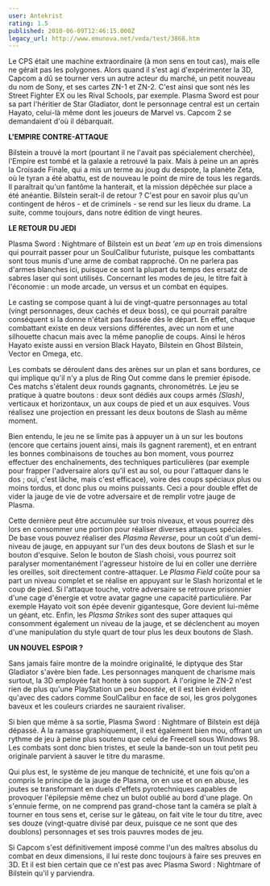 ```yaml
---
user: Antekrist
rating: 1.5
published: 2010-06-09T12:46:15.000Z
legacy_url: http://www.emunova.net/veda/test/3868.htm
---
```

Le CPS était une machine extraordinaire (à mon sens en tout cas), mais elle ne gérait pas les polygones. Alors quand il s'est agi d'expérimenter la 3D, Capcom a dû se tourner vers un autre acteur du marché, un petit nouveau du nom de Sony, et ses cartes ZN-1 et ZN-2\. C'est ainsi que sont nés les Street Fighter EX ou les Rival Schools, par exemple. Plasma Sword est pour sa part l'héritier de Star Gladiator, dont le personnage central est un certain Hayato, celui-là même dont les joueurs de Marvel vs. Capcom 2 se demandaient d'où il débarquait.  

  

**L'EMPIRE CONTRE-ATTAQUE**  

Bilstein a trouvé la mort (pourtant il ne l'avait pas spécialement cherchée), l'Empire est tombé et la galaxie a retrouvé la paix. Mais à peine un an après la Croisade Finale, qui a mis un terme au joug du despote, la planète Zeta, où le tyran a été abattu, est de nouveau le point de mire de tous les regards. Il paraîtrait qu'un fantôme la hanterait, et la mission dépêchée sur place a été anéantie. Bilstein serait-il de retour ? C'est pour en savoir plus qu'un contingent de héros - et de criminels - se rend sur les lieux du drame. La suite, comme toujours, dans notre édition de vingt heures.  

  

**LE RETOUR DU JEDI**  

Plasma Sword : Nightmare of Bilstein est un _beat 'em up_ en trois dimensions qui pourrait passer pour un SoulCalibur futuriste, puisque les combattants sont tous munis d'une arme de combat rapproché. On ne parlera pas d'armes blanches ici, puisque ce sont la plupart du temps des ersatz de sabres laser qui sont utilisés. Concernant les modes de jeu, le titre fait à l'économie : un mode arcade, un versus et un combat en équipes.  

Le casting se compose quant à lui de vingt-quatre personnages au total (vingt personnages, deux cachés et deux boss), ce qui pourrait paraître conséquent si la donne n'était pas faussée dès le départ. En effet, chaque combattant existe en deux versions différentes, avec un nom et une silhouette chacun mais avec la même panoplie de coups. Ainsi le héros Hayato existe aussi en version Black Hayato, Bilstein en Ghost Bilstein, Vector en Omega, etc.  

Les combats se déroulent dans des arènes sur un plan et sans bordures, ce qui implique qu'il n'y a plus de Ring Out comme dans le premier épisode. Ces matchs s'étalent deux rounds gagnants, chronométrés. Le jeu se pratique à quatre boutons : deux sont dédiés aux coups armés _(Slash)_, verticaux et horizontaux, un aux coups de pied et un aux esquives. Vous réalisez une projection en pressant les deux boutons de Slash au même moment.  

Bien entendu, le jeu ne se limite pas à appuyer un à un sur les boutons (encore que certains jouent ainsi, mais ils gagnent rarement), et en entrant les bonnes combinaisons de touches au bon moment, vous pourrez effectuer des enchaînements, des techniques particulières (par exemple pour frapper l'adversaire alors qu'il est au sol, ou pour l'attaquer dans le dos ; oui, c'est lâche, mais c'est efficace), voire des coups spéciaux plus ou moins tordus, et donc plus ou moins puissants. Ceci a pour double effet de vider la jauge de vie de votre adversaire et de remplir votre jauge de Plasma.  

Cette dernière peut être accumulée sur trois niveaux, et vous pourrez dès lors en consommer une portion pour réaliser diverses attaques spéciales. De base vous pouvez réaliser des _Plasma Reverse_, pour un coût d'un demi-niveau de jauge, en appuyant sur l'un des deux boutons de Slash et sur le bouton d'esquive. Selon le bouton de Slash choisi, vous pourrez soit paralyser momentanément l'agresseur histoire de lui en coller une derrière les oreilles, soit directement contre-attaquer. Le _Plasma Field_ coûte pour sa part un niveau complet et se réalise en appuyant sur le Slash horizontal et le coup de pied. Si l'attaque touche, votre adversaire se retrouve prisonnier d'une cage d'énergie et votre avatar gagne une capacité particulière. Par exemple Hayato voit son épée devenir gigantesque, Gore devient lui-même un géant, etc. Enfin, les _Plasma Strikes_ sont des super attaques qui consomment également un niveau de la jauge, et se déclenchent au moyen d'une manipulation du style quart de tour plus les deux boutons de Slash.  

  

**UN NOUVEL ESPOIR ?**  

Sans jamais faire montre de la moindre originalité, le diptyque des Star Gladiator s'avère bien fade. Les personnages manquent de charisme mais surtout, la 3D employée fait honte à son support. À l'origine le ZN-2 n'est rien de plus qu'une PlayStation un peu _boostée_, et il est bien évident qu'avec des cadors comme SoulCalibur en face de soi, les gros polygones baveux et les couleurs criardes ne sauraient rivaliser.  

Si bien que même à sa sortie, Plasma Sword : Nightmare of Bilstein est déjà dépassé. À la ramasse graphiquement, il est également bien mou, offrant un rythme de jeu à peine plus soutenu que celui de Freecell sous Windows 98\. Les combats sont donc bien tristes, et seule la bande-son un tout petit peu originale parvient à sauver le titre du marasme.  

Qui plus est, le système de jeu manque de technicité, et une fois qu'on a compris le principe de la jauge de Plasma, on en use et on en abuse, les joutes se transformant en duels d'effets pyrotechniques capables de provoquer l'épilepsie même chez un bulot oublié au bord d'une plage. On s'ennuie ferme, on ne comprend pas grand-chose tant la caméra se plaît à tourner en tous sens et, cerise sur le gâteau, on fait vite le tour du titre, avec ses douze (vingt-quatre divisé par deux, puisque ce ne sont que des doublons) personnages et ses trois pauvres modes de jeu.  

Si Capcom s'est définitivement imposé comme l'un des maîtres absolus du combat en deux dimensions, il lui reste donc toujours à faire ses preuves en 3D. Et il est bien certain que ce n'est pas avec Plasma Sword : Nightmare of Bilstein qu'il y parviendra.